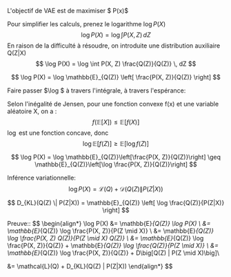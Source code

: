 L'objectif de VAE est de maximiser $ P(x)$

Pour simplifier les calculs, prenez le logarithme $\log P(X)$  
$$
\log P(X) = \log \int P(X, Z) \, dZ
$$
En raison de la difficulté  à résoudre, on introduite une distribution auxiliaire Q(Z|X) 
$$
\log P(X) = \log \int P(X, Z) \frac{Q(Z)}{Q(Z)} \, dZ
$$

$$
\log P(X) = \log \mathbb{E}_{Q(Z)} \left[ \frac{P(X, Z)}{Q(Z)} \right]
$$

Faire passer $\log $ à travers l'intégrale, à travers l'espérance:



Selon l'inégalité de Jensen, pour une fonction convexe f(x) et une variable aléatoire X, on a :
$$
f(\mathbb{E}[X]) \leq \mathbb{E}[f(X)]
$$
$\log$ est une fonction concave, donc
$$
\log \mathbb{E}[f(Z)] \geq \mathbb{E}[\log f(Z)]
$$

$$
\log P(X) = \log \mathbb{E}_{Q(Z)}\left[\frac{P(X, Z)}{Q(Z)}\right] \geq \mathbb{E}_{Q(Z)}\left[\log \frac{P(X, Z)}{Q(Z)}\right]
$$

Inférence variationnelle:
$$
\log P(X) = \mathcal{L}(Q) + \mathcal{D}(Q(Z) \| P(Z|X))
$$

$$
D_{KL}(Q(Z) \| P(Z|X)) = \mathbb{E}_{Q(Z)} \left[ \log \frac{Q(Z)}{P(Z|X)} \right]
$$

Preuve::
$$
\begin{align*}
\log P(X) &= \mathbb{E}_{Q(Z)} \log P(X) \\
&= \mathbb{E}_{Q(Z)} \log \frac{P(X, Z)}{P(Z \mid X)} \\
&= \mathbb{E}_{Q(Z)} \log \frac{P(X, Z) Q(Z)}{P(Z \mid X) Q(Z)} \\
&= \mathbb{E}_{Q(Z)} \log \frac{P(X, Z)}{Q(Z)} + \mathbb{E}_{Q(Z)} \log \frac{Q(Z)}{P(Z \mid X)} \\
&= \mathbb{E}_{Q(Z)} \log \frac{P(X, Z)}{Q(Z)} + D\big[Q(Z) \| P(Z \mid X)\big]\\

&= \mathcal{L}(Q) + D_{KL}(Q(Z) \| P(Z|X))
\end{align*}
$$




